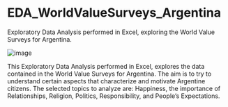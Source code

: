# EDA_WorldValueSurveys_Argentina
Exploratory Data Analysis performed in Excel, exploring the World Value Surveys for Argentina.

![image](https://github.com/user-attachments/assets/cd1191be-2bcc-4baa-a6f2-45a0acd69c0b)


This Exploratory Data Analysis performed in Excel, explores the data contained in the World Value Surveys for Argentina.  The aim is to try to understand certain aspects that characterize and motivate Argentine citizens.  The selected topics to analyze are: Happiness, the importance of Relationships, Religion, Politics, Responsibility, and People’s Expectations. 
